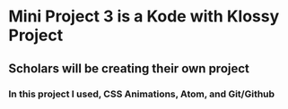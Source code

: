 # Mini Project 3 is a Kode with Klossy Project 
## Scholars will be creating their own project 
### In this project I used, CSS Animations, Atom, and Git/Github
